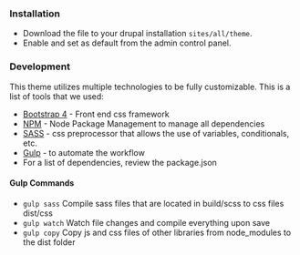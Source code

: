 ### Installation 
- Download the file to your drupal installation ```sites/all/theme```. 
- Enable and set as default from the admin control panel.

### Development
This theme utilizes multiple technologies to be fully customizable. This is a list of tools that we used:
- [Bootstrap 4](http://getbootstrap.com) - Front end css framework
- [NPM](https://www.npmjs.com/) - Node Package Management to manage all dependencies
- [SASS](http://sass-lang.com/) - css preprocessor that allows the use of variables, conditionals, etc.
- [Gulp](http://gulpjs.com/) - to automate the workflow
- For a list of dependencies, review the package.json 

#### Gulp Commands
- ```gulp sass``` Compile sass files that are located in build/scss to css files dist/css
- ``` gulp watch ``` Watch file changes and compile everything upon save
- ```gulp copy``` Copy js and css files of other libraries from node_modules to the dist folder
